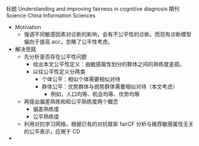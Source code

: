 
标题 Understanding and improving fairness in cognitive diagnosis
期刊 Science China Information Sciences

- Motivation 
	- 强调不同敏感因素对诊断的影响，会有不公平性的诊断。而现有诊断模型偏向于提高 acc，忽略了公平性考虑。
- 解决思路
	- 先分析是否存在公平性问题
		- 给出本文公平性定义：由敏感属性划分的群体之间的熟练度差距。
		- 以往公平性定义分两类
			- 个体公平：相似个体需要相似对待
			- 群体公平：优势群体与弱势群体需要相似对待（本文考虑）
				- 例如，人口均等、机会均等、优势均等
	- 再提出偏差熟练和和公平熟练度两个概念
		- 偏差熟练度
		- 公平熟练度
	- 利用对抗学习网络，根据已有的对抗框架 fairCF 分析与推荐敏感属性无关的公平表示，应用于 CD
- 